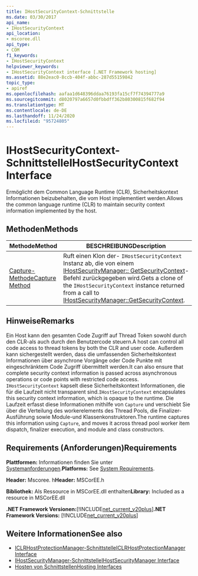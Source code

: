 ```yaml
---
title: IHostSecurityContext-Schnittstelle
ms.date: 03/30/2017
api_name:
- IHostSecurityContext
api_location:
- mscoree.dll
api_type:
- COM
f1_keywords:
- IHostSecurityContext
helpviewer_keywords:
- IHostSecurityContext interface [.NET Framework hosting]
ms.assetid: 88e2eac0-8ccb-404f-abbc-287d55159842
topic_type:
- apiref
ms.openlocfilehash: aafaa1d648396ddaa76193fa15cf7f74394777a9
ms.sourcegitcommit: d8020797a6657d0fbbdff362b80300815f682f94
ms.translationtype: MT
ms.contentlocale: de-DE
ms.lasthandoff: 11/24/2020
ms.locfileid: "95724805"
---
```

# <a name="ihostsecuritycontext-interface"></a><span data-ttu-id="5559e-102">IHostSecurityContext-Schnittstelle</span><span class="sxs-lookup"><span data-stu-id="5559e-102">IHostSecurityContext Interface</span></span>

<span data-ttu-id="5559e-103">Ermöglicht dem Common Language Runtime (CLR), Sicherheitskontext Informationen beizubehalten, die vom Host implementiert werden.</span><span class="sxs-lookup"><span data-stu-id="5559e-103">Allows the common language runtime (CLR) to maintain security context information implemented by the host.</span></span>  
  
## <a name="methods"></a><span data-ttu-id="5559e-104">Methoden</span><span class="sxs-lookup"><span data-stu-id="5559e-104">Methods</span></span>  
  
|<span data-ttu-id="5559e-105">Methode</span><span class="sxs-lookup"><span data-stu-id="5559e-105">Method</span></span>|<span data-ttu-id="5559e-106">BESCHREIBUNG</span><span class="sxs-lookup"><span data-stu-id="5559e-106">Description</span></span>|  
|------------|-----------------|  
|[<span data-ttu-id="5559e-107">Capture-Methode</span><span class="sxs-lookup"><span data-stu-id="5559e-107">Capture Method</span></span>](ihostsecuritycontext-capture-method.md)|<span data-ttu-id="5559e-108">Ruft einen Klon der- `IHostSecurityContext` Instanz ab, die von einem [IHostSecurityManager:: GetSecurityContext](ihostsecuritymanager-getsecuritycontext-method.md)-Befehl zurückgegeben wird.</span><span class="sxs-lookup"><span data-stu-id="5559e-108">Gets a clone of the `IHostSecurityContext` instance returned from a call to [IHostSecurityManager::GetSecurityContext](ihostsecuritymanager-getsecuritycontext-method.md).</span></span>|  
  
## <a name="remarks"></a><span data-ttu-id="5559e-109">Hinweise</span><span class="sxs-lookup"><span data-stu-id="5559e-109">Remarks</span></span>  

 <span data-ttu-id="5559e-110">Ein Host kann den gesamten Code Zugriff auf Thread Token sowohl durch den CLR-als auch durch den Benutzercode steuern.</span><span class="sxs-lookup"><span data-stu-id="5559e-110">A host can control all code access to thread tokens by both the CLR and user code.</span></span> <span data-ttu-id="5559e-111">Außerdem kann sichergestellt werden, dass die umfassenden Sicherheitskontext Informationen über asynchrone Vorgänge oder Code Punkte mit eingeschränktem Code Zugriff übermittelt werden.</span><span class="sxs-lookup"><span data-stu-id="5559e-111">It can also ensure that complete security context information is passed across asynchronous operations or code points with restricted code access.</span></span> <span data-ttu-id="5559e-112">`IHostSecurityContext` kapselt diese Sicherheitskontext Informationen, die für die Laufzeit nicht transparent sind.</span><span class="sxs-lookup"><span data-stu-id="5559e-112">`IHostSecurityContext` encapsulates this security context information, which is opaque to the runtime.</span></span> <span data-ttu-id="5559e-113">Die Laufzeit erfasst diese Informationen mithilfe von `Capture` und verschiebt Sie über die Verteilung des workerelements des Thread Pools, die Finalizer-Ausführung sowie Module-und Klassenkonstruktoren.</span><span class="sxs-lookup"><span data-stu-id="5559e-113">The runtime captures this information using `Capture`, and moves it across thread pool worker item dispatch, finalizer execution, and module and class constructors.</span></span>  
  
## <a name="requirements"></a><span data-ttu-id="5559e-114">Requirements (Anforderungen)</span><span class="sxs-lookup"><span data-stu-id="5559e-114">Requirements</span></span>  

 <span data-ttu-id="5559e-115">**Plattformen:** Informationen finden Sie unter [Systemanforderungen](../../get-started/system-requirements.md).</span><span class="sxs-lookup"><span data-stu-id="5559e-115">**Platforms:** See [System Requirements](../../get-started/system-requirements.md).</span></span>  
  
 <span data-ttu-id="5559e-116">**Header:** Mscoree. h</span><span class="sxs-lookup"><span data-stu-id="5559e-116">**Header:** MSCorEE.h</span></span>  
  
 <span data-ttu-id="5559e-117">**Bibliothek:** Als Ressource in MSCorEE.dll enthalten</span><span class="sxs-lookup"><span data-stu-id="5559e-117">**Library:** Included as a resource in MSCorEE.dll</span></span>  
  
 <span data-ttu-id="5559e-118">**.NET Framework Versionen:**[!INCLUDE[net_current_v20plus](../../../../includes/net-current-v20plus-md.md)]</span><span class="sxs-lookup"><span data-stu-id="5559e-118">**.NET Framework Versions:** [!INCLUDE[net_current_v20plus](../../../../includes/net-current-v20plus-md.md)]</span></span>  
  
## <a name="see-also"></a><span data-ttu-id="5559e-119">Weitere Informationen</span><span class="sxs-lookup"><span data-stu-id="5559e-119">See also</span></span>

- [<span data-ttu-id="5559e-120">ICLRHostProtectionManager-Schnittstelle</span><span class="sxs-lookup"><span data-stu-id="5559e-120">ICLRHostProtectionManager Interface</span></span>](iclrhostprotectionmanager-interface.md)
- [<span data-ttu-id="5559e-121">IHostSecurityManager-Schnittstelle</span><span class="sxs-lookup"><span data-stu-id="5559e-121">IHostSecurityManager Interface</span></span>](ihostsecuritymanager-interface.md)
- [<span data-ttu-id="5559e-122">Hosten von Schnittstellen</span><span class="sxs-lookup"><span data-stu-id="5559e-122">Hosting Interfaces</span></span>](hosting-interfaces.md)
